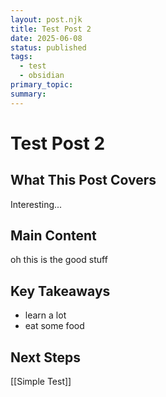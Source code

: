 ```yaml
---
layout: post.njk
title: Test Post 2
date: 2025-06-08
status: published
tags:
  - test
  - obsidian
primary_topic: 
summary:
---
```


# Test Post 2

## What This Post Covers

Interesting...


## Main Content

oh this is the good stuff

## Key Takeaways
- learn a lot
- eat some food

## Next Steps

[[Simple Test]]